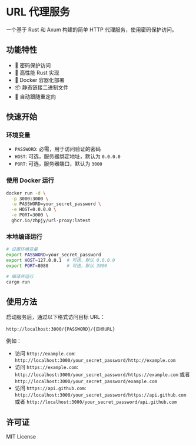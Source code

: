 # URL 代理服务

一个基于 Rust 和 Axum 构建的简单 HTTP 代理服务，使用密码保护访问。

## 功能特性

- 🔐 密码保护访问
- 🚀 高性能 Rust 实现
- 🐳 Docker 容器化部署
- 📦 静态链接二进制文件
- 🔄 自动跟随重定向

## 快速开始

### 环境变量

- `PASSWORD`: 必需，用于访问验证的密码
- `HOST`: 可选，服务器绑定地址，默认为 `0.0.0.0`
- `PORT`: 可选，服务器端口，默认为 `3000`

### 使用 Docker 运行

```bash
docker run -d \
  -p 3000:3000 \
  -e PASSWORD=your_secret_password \
  -e HOST=0.0.0.0 \
  -e PORT=3000 \
  ghcr.io/zhpjy/url-proxy:latest
```

### 本地编译运行

```bash
# 设置环境变量
export PASSWORD=your_secret_password
export HOST=127.0.0.1  # 可选，默认 0.0.0.0
export PORT=8080       # 可选，默认 3000

# 编译并运行
cargo run
```

## 使用方法

启动服务后，通过以下格式访问目标 URL：

```
http://localhost:3000/{PASSWORD}/{目标URL}
```

例如：
- 访问 `http://example.com`:  `http://localhost:3000/your_secret_password/http://example.com`
- 访问 `https://example.com`: `http://localhost:3000/your_secret_password/https://example.com` 或者 `http://localhost:3000/your_secret_password/example.com`
- 访问 `https://api.github.com`: `http://localhost:3000/your_secret_password/https://api.github.com` 或者 `http://localhost:3000/your_secret_password/api.github.com`
          
## 许可证

MIT License
